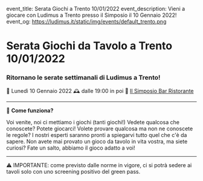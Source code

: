 event_title: Serata Giochi a Trento 10/01/2022
event_description: Vieni a giocare con Ludimus a Trento presso il Simposio il 10 Gennaio 2022!
event_og: https://ludimus.it/static/img/events/default_trento.png

# Serata Giochi da Tavolo a Trento 10/01/2022

### Ritornano le serate settimanali di Ludimus a Trento!

📅 Lunedì 10 Gennaio 2022
🕰 dalle 19:00 in poi
📍 [Il Simposio Bar Ristorante](https://g.page/ilsimposiotrento?share)

---

🎲 **Come funziona?**

Voi venite, noi ci mettiamo i giochi (tanti giochi!)
Vedete qualcosa che conoscete? Potete giocarci!
Volete provare qualcosa ma non ne conoscete le regole? I nostri esperti saranno pronti a spiegarvi tutto quel che c'è da sapere.
Non avete mai provato un gioco da tavolo in vita vostra, ma siete curiosi? Fate un salto, abbiamo il gioco adatto a voi!

---
⚠️ IMPORTANTE: come previsto dalle norme in vigore, ci si potrà sedere ai tavoli solo con uno screening positivo del green pass.
